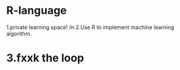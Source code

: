 # R-language

1.private learning space! /n
2.Use R to implement machine learning algorithm.  
# 3.fxxk the loop 



